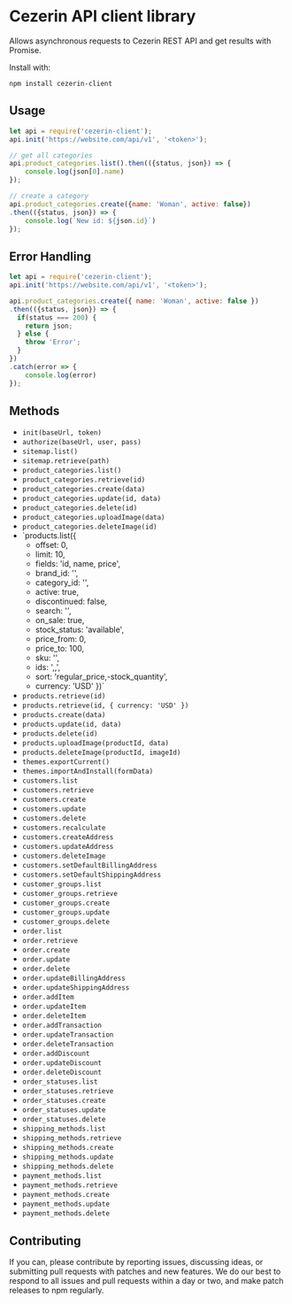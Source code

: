 # Cezerin API client library

Allows asynchronous requests to Cezerin REST API and get results with Promise.

Install with:

    npm install cezerin-client


## Usage

```javascript
let api = require('cezerin-client');
api.init('https://website.com/api/v1', '<token>');

// get all categories
api.product_categories.list().then(({status, json}) => {
    console.log(json[0].name)
});

// create a category
api.product_categories.create({name: 'Woman', active: false})
.then(({status, json}) => {
    console.log(`New id: ${json.id}`)
});
```

##  Error Handling

```javascript
let api = require('cezerin-client');
api.init('https://website.com/api/v1', '<token>');

api.product_categories.create({ name: 'Woman', active: false })
.then(({status, json}) => {
  if(status === 200) {
    return json;
  } else {
    throw 'Error';
  }
})
.catch(error => {
    console.log(error)
});
```

## Methods

* `init(baseUrl, token)`
* `authorize(baseUrl, user, pass)`
* `sitemap.list()`
* `sitemap.retrieve(path)`
* `product_categories.list()`
* `product_categories.retrieve(id)`
* `product_categories.create(data)`
* `product_categories.update(id, data)`
* `product_categories.delete(id)`
* `product_categories.uploadImage(data)`
* `product_categories.deleteImage(id)`
* `products.list({
    - offset: 0,
    - limit: 10,
    - fields: 'id, name, price',
    - brand_id: '<id>',
    - category_id: '<id>',
    - active: true,
    - discontinued: false,
    - search: '',
    - on_sale: true,
    - stock_status: 'available',
    - price_from: 0,
    - price_to: 100,
    - sku: '',
    - ids: '<id>,<id>,<id>',
    - sort: 'regular_price,-stock_quantity',
    - currency: 'USD'
   })`
* `products.retrieve(id)`
* `products.retrieve(id, { currency: 'USD' })`
* `products.create(data)`
* `products.update(id, data)`
* `products.delete(id)`
* `products.uploadImage(productId, data)`
* `products.deleteImage(productId, imageId)`
* `themes.exportCurrent()`
* `themes.importAndInstall(formData)`
* `customers.list`
* `customers.retrieve`
* `customers.create`
* `customers.update`
* `customers.delete`
* `customers.recalculate`
* `customers.createAddress`
* `customers.updateAddress`
* `customers.deleteImage`
* `customers.setDefaultBillingAddress`
* `customers.setDefaultShippingAddress`
* `customer_groups.list`
* `customer_groups.retrieve`
* `customer_groups.create`
* `customer_groups.update`
* `customer_groups.delete`
* `order.list`
* `order.retrieve`
* `order.create`
* `order.update`
* `order.delete`
* `order.updateBillingAddress`
* `order.updateShippingAddress`
* `order.addItem`
* `order.updateItem`
* `order.deleteItem`
* `order.addTransaction`
* `order.updateTransaction`
* `order.deleteTransaction`
* `order.addDiscount`
* `order.updateDiscount`
* `order.deleteDiscount`
* `order_statuses.list`
* `order_statuses.retrieve`
* `order_statuses.create`
* `order_statuses.update`
* `order_statuses.delete`
* `shipping_methods.list`
* `shipping_methods.retrieve`
* `shipping_methods.create`
* `shipping_methods.update`
* `shipping_methods.delete`
* `payment_methods.list`
* `payment_methods.retrieve`
* `payment_methods.create`
* `payment_methods.update`
* `payment_methods.delete`


## Contributing

If you can, please contribute by reporting issues, discussing ideas, or submitting pull requests with patches and new features. We do our best to respond to all issues and pull requests within a day or two, and make patch releases to npm regularly.
